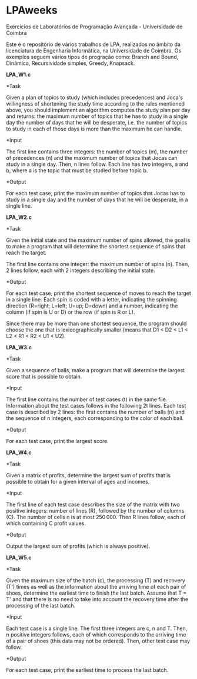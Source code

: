 # LPAweeks
Exercícios de Laboratórios de Programação Avançada - Universidade de Coimbra

Este é o repositório de vários trabalhos de LPA, realizados no âmbito da licenciatura de Engenharia Informática, na Universidade de Coimbra. Os exemplos seguem vários tipos de progração como: Branch and Bound, Dinâmica, Recursividade simples, Greedy, Knapsack.

**LPA_W1.c**

*Task

Given a plan of topics to study (which includes precedences) and Joca's willingness of shortening the study time according to the rules mentioned above, you should implement an algorithm computes the study plan per day and returns:
  the maximum number of topics that he has to study in a single day
  the number of days that he will be desperate, i.e. the number of topics to study in each of those days is more than the maximum he can handle.

*Input

The first line contains three integers: the number of topics (m), the number of precedences (n) and the maximum number of topics that Jocas can study in a single day. Then, n lines follow. Each line has two integers, a and b, where a is the topic that must be studied before topic b.

*Output

For each test case, print the maximum number of topics that Jocas has to study in a single day and the number of days that he will be desperate, in a single line.

**LPA_W2.c**

*Task

Given the initial state and the maximum number of spins allowed, the goal is to make a program that will determine the shortest sequence of spins that reach the target.

The first line contains one integer: the maximum number of spins (n). Then, 2 lines follow, each with 2 integers describing the initial state.

*Output

For each test case, print the shortest sequence of moves to reach the target in a single line. Each spin is coded with a letter, indicating the spinning direction (R=right; L=left; U=up; D=down) and a number, indicating the column (if spin is U or D) or the row (if spin is R or L).

Since there may be more than one shortest sequence, the program should choose the one that is lexicographically smaller (means that D1 < D2 < L1 < L2 < R1 < R2 < U1 < U2).

**LPA_W3.c**

*Task

Given a sequence of balls, make a program that will determine the largest score that is possible to obtain.

*Input

The first line contains the number of test cases (t) in the same file. Information about the test cases follows in the following 2t lines. Each test case is described by 2 lines: the first contains the number of balls (n) and the sequence of n integers, each corresponding to the color of each ball.

*Output

For each test case, print the largest score.

**LPA_W4.c**

*Task

Given a matrix of profits, determine the largest sum of profits that is possible to obtain for a given interval of ages and incomes.

*Input

The first line of each test case describes the size of the matrix with two positive integers: number of lines (R), followed by the number of columns (C). The number of cells n is at most 250 000. Then R lines follow, each of which containing C profit values.

*Output

Output the largest sum of profits (which is always positive).

**LPA_W5.c**

*Task

Given the maximum size of the batch (c), the processing (T) and recovery (T') times as well as the information about the arriving time of each pair of shoes, determine the earliest time to finish the last batch. Assume that T = T' and that there is no need to take into account the recovery time after the processing of the last batch.

*Input

Each test case is a single line. The first three integers are c, n and T. Then, n positive integers follows, each of which corresponds to the arriving time of a pair of shoes (this data may not be ordered). Then, other test case may follow.

*Output

For each test case, print the earliest time to process the last batch.
